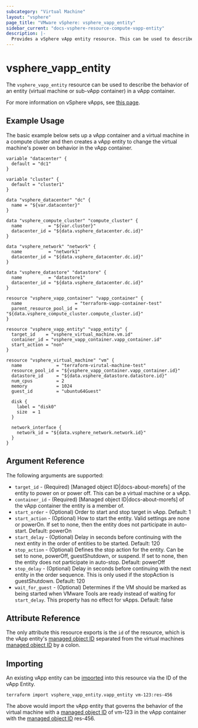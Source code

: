 ```yaml
---
subcategory: "Virtual Machine"
layout: "vsphere"
page_title: "VMware vSphere: vsphere_vapp_entity"
sidebar_current: "docs-vsphere-resource-compute-vapp-entity"
description: |-
  Provides a vSphere vApp entity resource. This can be used to describe the behavior of an entity (virtual machine or sub-vApp container) in a vApp container.
---
```


# vsphere_vapp_entity

The `vsphere_vapp_entity` resource can be used to describe the behavior of an
entity (virtual machine or sub-vApp container) in a vApp container.

For more information on vSphere vApps, see [this
page][ref-vsphere-vapp].

[ref-vsphere-vapp]: https://docs.vmware.com/en/VMware-vSphere/6.5/com.vmware.vsphere.vm_admin.doc/GUID-2A95EBB8-1779-40FA-B4FB-4D0845750879.html

## Example Usage

The basic example below sets up a vApp container and a virtual machine in a
compute cluster and then creates a vApp entity to change the virtual machine's
power on behavior in the vApp container.

```hcl
variable "datacenter" {
  default = "dc1"
}

variable "cluster" {
  default = "cluster1"
}

data "vsphere_datacenter" "dc" {
  name = "${var.datacenter}"
}

data "vsphere_compute_cluster" "compute_cluster" {
  name          = "${var.cluster}"
  datacenter_id = "${data.vsphere_datacenter.dc.id}"
}

data "vsphere_network" "network" {
  name          = "network1"
  datacenter_id = "${data.vsphere_datacenter.dc.id}"
}

data "vsphere_datastore" "datastore" {
  name          = "datastore1"
  datacenter_id = "${data.vsphere_datacenter.dc.id}"
}

resource "vsphere_vapp_container" "vapp_container" {
  name                    = "terraform-vapp-container-test"
  parent_resource_pool_id = "${data.vsphere_compute_cluster.compute_cluster.id}"
}

resource "vsphere_vapp_entity" "vapp_entity" {
  target_id    = "vsphere_virtual_machine.vm.id"
  container_id = "vsphere_vapp_container.vapp_container.id"
  start_action = "non"
}

resource "vsphere_virtual_machine" "vm" {
  name             = "terraform-virutal-machine-test"
  resource_pool_id = "${vsphere_vapp_container.vapp_container.id}"
  datastore_id     = "${data.vsphere_datastore.datastore.id}"
  num_cpus         = 2
  memory           = 1024
  guest_id         = "ubuntu64Guest"

  disk {
    label = "disk0"
    size  = 1
  }

  network_interface {
    network_id = "${data.vsphere_network.network.id}"
  }
}
```

## Argument Reference

The following arguments are supported:

* `target_id` - (Required) [Managed object ID|docs-about-morefs] of the entity
  to power on or power off. This can be a virtual machine or a vApp. 
* `container_id` - (Required) [Managed object ID|docs-about-morefs] of the vApp
  container the entity is a member of.
* `start_order` - (Optional) Order to start and stop target in vApp. Default: 1
* `start_action` - (Optional) How to start the entity. Valid settings are none
  or powerOn. If set to none, then the entity does not participate in auto-start.
  Default: powerOn
* `start_delay` - (Optional) Delay in seconds before continuing with the next
  entity in the order of entities to be started. Default: 120 
* `stop_action` - (Optional) Defines the stop action for the entity. Can be set
  to none, powerOff, guestShutdown, or suspend. If set to none, then the entity
  does not participate in auto-stop. Default: powerOff 
* `stop_delay` - (Optional) Delay in seconds before continuing with the next
  entity in the order sequence. This is only used if the stopAction is
  guestShutdown. Default: 120 
* `wait_for_guest` - (Optional) Determines if the VM should be marked as being
  started when VMware Tools are ready instead of waiting for `start_delay`. This
  property has no effect for vApps. Default: false


[docs-about-morefs]: /docs/providers/vsphere/index.html#use-of-managed-object-references-by-the-vsphere-provider

## Attribute Reference

The only attribute this resource exports is the `id` of the resource, which is
the vApp entity's [managed object ID][docs-about-morefs] separated from the
virtual machines [managed object ID][docs-about-morefs] by a colon.

## Importing

An existing vApp entity can be [imported][docs-import] into this resource via
the ID of the vApp Entity.

[docs-import]: https://www.terraform.io/docs/import/index.html

```
terraform import vsphere_vapp_entity.vapp_entity vm-123:res-456 
```

The above would import the vApp entity that governs the behavior of the virtual
machine with a [managed object ID][docs-about-morefs] of vm-123 in the vApp
container with the [managed object ID][docs-about-morefs] res-456.
